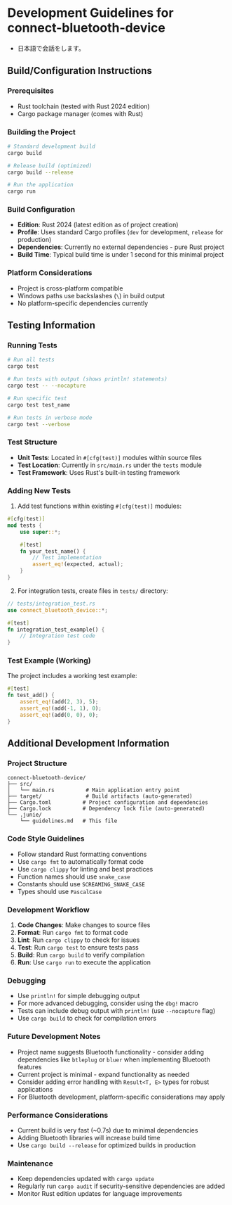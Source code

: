 # Development Guidelines for connect-bluetooth-device
- 日本語で会話をします。

## Build/Configuration Instructions

### Prerequisites
- Rust toolchain (tested with Rust 2024 edition)
- Cargo package manager (comes with Rust)

### Building the Project
```bash
# Standard development build
cargo build

# Release build (optimized)
cargo build --release

# Run the application
cargo run
```

### Build Configuration
- **Edition**: Rust 2024 (latest edition as of project creation)
- **Profile**: Uses standard Cargo profiles (`dev` for development, `release` for production)
- **Dependencies**: Currently no external dependencies - pure Rust project
- **Build Time**: Typical build time is under 1 second for this minimal project

### Platform Considerations
- Project is cross-platform compatible
- Windows paths use backslashes (`\`) in build output
- No platform-specific dependencies currently

## Testing Information

### Running Tests
```bash
# Run all tests
cargo test

# Run tests with output (shows println! statements)
cargo test -- --nocapture

# Run specific test
cargo test test_name

# Run tests in verbose mode
cargo test --verbose
```

### Test Structure
- **Unit Tests**: Located in `#[cfg(test)]` modules within source files
- **Test Location**: Currently in `src/main.rs` under the `tests` module
- **Test Framework**: Uses Rust's built-in testing framework

### Adding New Tests
1. Add test functions within existing `#[cfg(test)]` modules:
```rust
#[cfg(test)]
mod tests {
    use super::*;

    #[test]
    fn your_test_name() {
        // Test implementation
        assert_eq!(expected, actual);
    }
}
```

2. For integration tests, create files in `tests/` directory:
```rust
// tests/integration_test.rs
use connect_bluetooth_device::*;

#[test]
fn integration_test_example() {
    // Integration test code
}
```

### Test Example (Working)
The project includes a working test example:
```rust
#[test]
fn test_add() {
    assert_eq!(add(2, 3), 5);
    assert_eq!(add(-1, 1), 0);
    assert_eq!(add(0, 0), 0);
}
```

## Additional Development Information

### Project Structure
```
connect-bluetooth-device/
├── src/
│   └── main.rs          # Main application entry point
├── target/              # Build artifacts (auto-generated)
├── Cargo.toml          # Project configuration and dependencies
├── Cargo.lock          # Dependency lock file (auto-generated)
└── .junie/
    └── guidelines.md   # This file
```

### Code Style Guidelines
- Follow standard Rust formatting conventions
- Use `cargo fmt` to automatically format code
- Use `cargo clippy` for linting and best practices
- Function names should use `snake_case`
- Constants should use `SCREAMING_SNAKE_CASE`
- Types should use `PascalCase`

### Development Workflow
1. **Code Changes**: Make changes to source files
2. **Format**: Run `cargo fmt` to format code
3. **Lint**: Run `cargo clippy` to check for issues
4. **Test**: Run `cargo test` to ensure tests pass
5. **Build**: Run `cargo build` to verify compilation
6. **Run**: Use `cargo run` to execute the application

### Debugging
- Use `println!` for simple debugging output
- For more advanced debugging, consider using the `dbg!` macro
- Tests can include debug output with `println!` (use `--nocapture` flag)
- Use `cargo build` to check for compilation errors

### Future Development Notes
- Project name suggests Bluetooth functionality - consider adding dependencies like `btleplug` or `bluer` when implementing Bluetooth features
- Current project is minimal - expand functionality as needed
- Consider adding error handling with `Result<T, E>` types for robust applications
- For Bluetooth development, platform-specific considerations may apply

### Performance Considerations
- Current build is very fast (~0.7s) due to minimal dependencies
- Adding Bluetooth libraries will increase build time
- Use `cargo build --release` for optimized builds in production

### Maintenance
- Keep dependencies updated with `cargo update`
- Regularly run `cargo audit` if security-sensitive dependencies are added
- Monitor Rust edition updates for language improvements